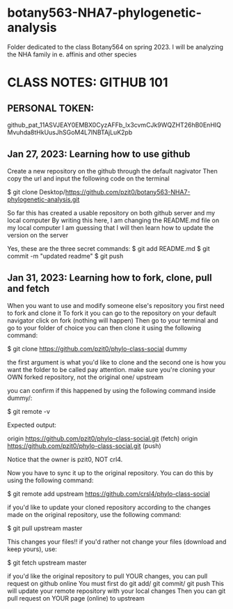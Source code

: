 # botany563-NHA7-phylogenetic-analysis
Folder dedicated to the class Botany564 on spring 2023. I will be analyzing the NHA family in e. affinis and other species

# CLASS NOTES: GITHUB 101

## PERSONAL TOKEN: 
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

## Jan 27, 2023: Learning how to use github 
Create a new repository on the github through the default nagivator 
Then copy the url and input the following code on the terminal 

$ git clone Desktop/https://github.com/pzit0/botany563-NHA7-phylogenetic-analysis.git 

So far this has created a usable repository on both github server and my local computer 
By writing this here, I am changing the README.md file on my local computer 
I am guessing that I will then learn how to update the version on the server

Yes, these are the three secret commands: 
$ git add README.md
$ git commit -m "updated readme" 
$ git push

## Jan 31, 2023: Learning how to fork, clone, pull and fetch 
When you want to use and modify someone else's repository you first need to fork and clone it
To fork it you can go to the repository on your default navigator 
click on fork (nothing will happen) 
Then go to your terminal and go to your folder of choice
you can then clone it using the following command: 

$ git clone https://github.com/pzit0/phylo-class-social dummy

the first argument is what you'd like to clone and the second one is how you want the folder to be called
pay attention. make sure you're cloning your OWN forked repository, not the original one/ upstream 

you can confirm if this happened by using the following command inside dummy/: 

$ git remote -v

Expected output: 

origin	https://github.com/pzit0/phylo-class-social.git (fetch)
origin	https://github.com/pzit0/phylo-class-social.git (push)

Notice that the owner is pzit0, NOT crl4.

Now you have to sync it up to the original repository. You can do this by using the following command: 

$ git remote add upstream https://github.com/crsl4/phylo-class-social

if you'd like to update your cloned repository according to the changes made on the original repository, use the following command: 

$ git pull upstream master 

This changes your files!! if you'd rather not change your files (download and keep yours), use: 

$ git fetch upstream master 

if you'd like the original repository to pull YOUR changes, you can pull request on github online
You must first do git add/ git commit/ git push 
This will update your remote repository with your local changes
Then you can git pull request on YOUR page (online) to upstream

